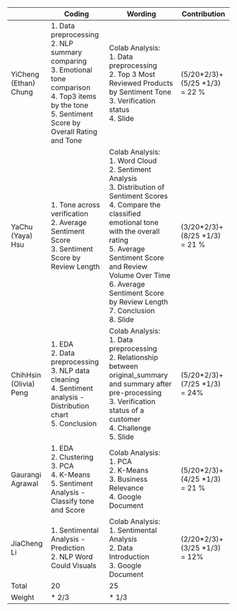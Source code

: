 |                       | Coding                                             | Wording            | Contribution       |
|-----------------------|----------------------------------------------------|--------------------|--------------------|
| YiCheng (Ethan) Chung | 1. Data preprocessing  <br> 2. NLP summary comparing  <br> 3. Emotional tone comparison  <br> 4. Top3 items by the tone  <br> 5. Sentiment Score by Overall Rating and Tone| Colab Analysis:  <br> 1. Data preprocessing  <br> 2. Top 3 Most Reviewed Products by Sentiment Tone  <br> 3. Verification status  <br> 4. Slide | (5/20*2/3)+(5/25 *1/3) = 22 %|
| YaChu (Yaya) Hsu | 1. Tone across verification  <br> 2. Average Sentiment Score  <br> 3. Sentiment Score by Review Length | Colab Analysis:  <br> 1. Word Cloud  <br> 2. Sentiment Analysis  <br> 3. Distribution of Sentiment Scores  <br> 4. Compare the classified emotional tone with the overall rating  <br> 5. Average Sentiment Score and Review Volume Over Time  <br> 6. Average Sentiment Score by Review Length  <br> 7. Conclusion  <br> 8. Slide| (3/20*2/3)+(8/25 *1/3) = 21 %|
| ChihHsin (Olivia) Peng| 1. EDA  <br> 2. Data preprocessing  <br> 3. NLP data cleaning  <br> 4. Sentiment analysis - Distribution chart  <br> 5. Conclusion | Colab Analysis:  <br> 1. Data preprocessing  <br> 2. Relationship between original_summary and summary after pre-processing  <br> 3. Verification status of a customer  <br> 4. Challenge  <br> 5. Slide | (5/20*2/3)+(7/25 *1/3) = 24%| 
| Gaurangi Agrawal | 1. EDA  <br> 2. Clustering  <br> 3. PCA  <br> 4. K-Means  <br> 5. Sentiment Analysis - Classify tone and Score |Colab Analysis:  <br>   1. PCA  <br> 2. K-Means  <br> 3. Business Relevance  <br> 4. Google Document| (5/20*2/3)+(4/25 *1/3) =  21 %|
| JiaCheng Li| 1. Sentimental Analysis - Prediction  <br>  2. NLP Word Could Visuals | Colab Analysis:  <br>   1. Sentimental Analysis  <br>   2. Data Introduction  <br>   3. Google Document| (2/20*2/3)+(3/25 *1/3) = 12%|
| Total | 20 | 25 |
| Weight| * 2/3 | * 1/3 |

























